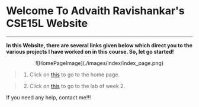 # Welcome To Advaith Ravishankar's CSE15L Website
***

**In this Website, there are several links given below which direct you to the various projects I have worked on in this course. So, let go started!**

<center>![HomePageImage](./images/index/index_page.png)</center>

>1. Click on [this](https://advaithravishankar.github.io/cse15l-lab-reports/home.html) to go to the home page.

>2. Click on [this](https://advaithravishankar.github.io/cse15l-lab-reports/lab-report-1-week-2.html) to go to the lab of week 2.

If you need any help, contact me!!!
